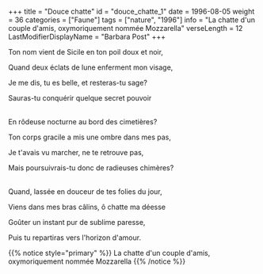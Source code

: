 +++
title = "Douce chatte"
id = "douce_chatte_1"
date = 1996-08-05
weight = 36
categories = ["Faune"]
tags = ["nature", "1996"]
info = "La chatte d'un couple d'amis, oxymoriquement nommée Mozzarella"
verseLength = 12
LastModifierDisplayName = "Barbara Post"
+++

Ton nom vient de Sicile en ton poil doux et noir,

Quand deux éclats de lune enferment mon visage,

Je me dis, tu es belle, et resteras-tu sage?

Sauras-tu conquérir quelque secret pouvoir

 \
En rôdeuse nocturne au bord des cimetières?

Ton corps gracile a mis une ombre dans mes pas,

Je t'avais vu marcher, ne te retrouve pas,

Mais poursuivrais-tu donc de radieuses chimères?

 \
Quand, lassée en douceur de tes folies du jour,

Viens dans mes bras câlins, ô chatte ma déesse

Goûter un instant pur de sublime paresse,

Puis tu repartiras vers l'horizon d'amour.

{{% notice style="primary" %}}
La chatte d'un couple d'amis, oxymoriquement nommée Mozzarella
{{% /notice %}}
